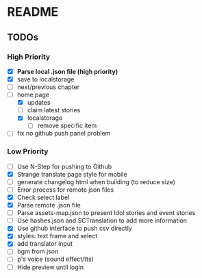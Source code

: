 # README

## TODOs

### High Priority

- [x] **Parse local .json file (high priority)**
- [x] save to localstorage
- [ ] next/previous chapter
- [ ] home page
  - [x] updates
  - [ ] claim latest stories
  - [x] localstorage
    - [ ] remove specific item
- [ ] fix no github push panel problem

### Low Priority

- [ ] Use N-Step for pushing to Github
- [x] Strange translate page style for mobile
- [ ] generate changelog html when building (to reduce size)
- [ ] Error process for remote json files
- [x] Check select label
- [x] Parse remote .json file
- [ ] Parse assets-map.json to present Idol stories and event stories
- [ ] Use hashes.json and SCTranslation to add more information
- [x] Use github interface to push csv directly
- [x] styles: text frame and select
- [x] add translator input
- [ ] bgm from json
- [ ] p's voice (sound effect/tts)
- [ ] Hide preview until login
